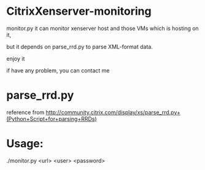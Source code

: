 CitrixXenserver-monitoring
==========================

monitor.py it can monitor xenserver host and those VMs which is hosting on it,

but it depends on parse_rrd.py to parse XML-format data.

enjoy it

if have any problem, you can contact me



# parse_rrd.py
reference from http://community.citrix.com/display/xs/parse_rrd.py+(Python+Script+for+parsing+RRDs)

# Usage:
./monitor.py \<url\> \<user\> \<password\>
